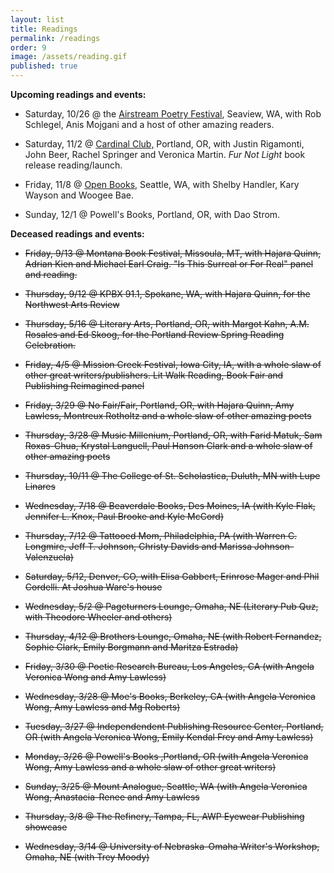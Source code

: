 ```yaml
---
layout: list
title: Readings
permalink: /readings
order: 9
image: /assets/reading.gif
published: true
---
```

**Upcoming readings and events:**

- Saturday, 10/26 @ the [Airstream Poetry Festival](http://motherfoucaultsbookshop.com/event-info/airstream-poetry-festival-4th-annual/), Seaview, WA, with Rob Schlegel, Anis Mojgani and a host of other amazing readers. 

- Saturday, 11/2 @ [Cardinal Club,](https://www.facebook.com/events/415141739191569/) Portland, OR, with Justin Rigamonti, John Beer, Rachel Springer and Veronica Martin. _Fur Not Light_ book release reading/launch.

- Friday, 11/8 @ [Open Books,](http://www.openpoetrybooks.com/event/reading-with-jeff-alessandrelli-kary-wayson-shelby-handler-woogee-bae/) Seattle, WA, with Shelby Handler, Kary Wayson and Woogee Bae. 

- Sunday, 12/1 @ Powell's Books, Portland, OR, with Dao Strom.

**Deceased readings and events:**

- ~~Friday, 9/13 @ Montana Book Festival, Missoula, MT, with Hajara Quinn, Adrian Kien and Michael Earl Craig. "Is This Surreal or For Real" panel and reading.~~ 

- ~~Thursday, 9/12 @ KPBX 91.1, Spokane, WA, with Hajara Quinn, for the Northwest Arts Review~~

- ~~Thursday, 5/16 @ Literary Arts, Portland, OR, with Margot Kahn, A.M. Rosales and Ed Skoog, for the Portland Review Spring Reading Celebration.~~

- ~~Friday, 4/5 @ Mission Creek Festival, Iowa City, IA, with a whole slaw of other great writers/publishers. Lit Walk Reading, Book Fair and Publishing Reimagined panel~~

- ~~Friday, 3/29 @ No Fair/Fair, Portland, OR, with Hajara Quinn, Amy Lawless, Montreux Rotholtz and a whole slaw of other amazing poets~~

- ~~Thursday, 3/28 @ Music Millenium, Portland, OR, with Farid  Matuk, Sam Roxas-Chua, Krystal Languell, Paul Hanson Clark and a whole slaw of other amazing poets~~

-  ~~Thursday, 10/11 @ The College of St. Scholastica, Duluth, MN with Lupe Linares~~

- ~~Wednesday, 7/18 @ Beaverdale Books, Des Moines, IA (with Kyle Flak, Jennifer L. Knox, Paul Brooke and Kyle McCord)~~ 

- ~~Thursday, 7/12 @ Tattooed Mom, Philadelphia, PA (with Warren C. Longmire, Jeff T. Johnson, Christy Davids and Marissa Johnson-Valenzuela)~~

- ~~Saturday, 5/12, Denver, CO, with Elisa Gabbert, Erinrose Mager and Phil Cordelli. At Joshua Ware's house~~

- ~~Wednesday, 5/2 @ Pageturners Lounge, Omaha, NE (Literary Pub Quz, with Theodore Wheeler and others)~~

- ~~Thursday, 4/12 @ Brothers Lounge, Omaha, NE (with Robert Fernandez, Sophie Clark, Emily Borgmann and Maritza Estrada)~~

- ~~Friday, 3/30 @ Poetic Research Bureau, Los Angeles, CA (with Angela Veronica Wong and Amy Lawless)~~

- ~~Wednesday, 3/28 @ Moe's Books, Berkeley, CA (with Angela Veronica Wong, Amy Lawless and Mg Roberts)~~

- ~~Tuesday, 3/27 @ Independendent Publishing Resource Center, Portland, OR (with Angela Veronica Wong, Emily Kendal Frey and Amy Lawless)~~

- ~~Monday, 3/26 @ Powell's Books ,Portland, OR (with Angela Veronica Wong, Amy Lawless and a whole slaw of other great writers)~~ 

- ~~Sunday, 3/25 @ Mount Analogue, Seattle, WA (with Angela Veronica Wong, Anastacia-Renee and Amy Lawless~~

- ~~Thursday, 3/8 @ The Refinery, Tampa, FL, AWP Eyewear Publishing showcase~~

- ~~Wednesday, 3/14 @ University of Nebraska-Omaha Writer's Workshop, Omaha, NE (with Trey Moody)~~
